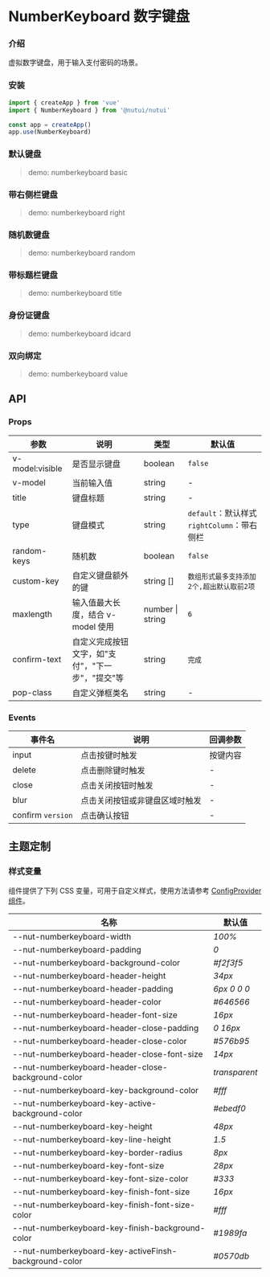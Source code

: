 # NumberKeyboard 数字键盘

### 介绍

虚拟数字键盘，用于输入支付密码的场景。

### 安装

```js
import { createApp } from 'vue'
import { NumberKeyboard } from '@nutui/nutui'

const app = createApp()
app.use(NumberKeyboard)
```

### 默认键盘

> demo: numberkeyboard basic

### 带右侧栏键盘

> demo: numberkeyboard right

### 随机数键盘

> demo: numberkeyboard random

### 带标题栏键盘

> demo: numberkeyboard title

### 身份证键盘

> demo: numberkeyboard idcard

### 双向绑定

> demo: numberkeyboard value

## API

### Props

| 参数 | 说明 | 类型 | 默认值 |
| --- | --- | --- | --- |
| v-model:visible | 是否显示键盘 | boolean | `false` |
| v-model | 当前输入值 | string | - |
| title | 键盘标题 | string | - |
| type | 键盘模式 | string | `default`：默认样式<br>`rightColumn`：带右侧栏 |
| random-keys | 随机数 | boolean | `false` |
| custom-key | 自定义键盘额外的键 | string [] | `数组形式最多支持添加2个,超出默认取前2项` |
| maxlength | 输入值最大长度，结合 v-model 使用 | number \| string | `6` |
| confirm-text | 自定义完成按钮文字，如"支付"，"下一步"，"提交"等 | string | `完成` |
| pop-class | 自定义弹框类名 | string | - |

### Events

| 事件名 | 说明 | 回调参数 |
| --- | --- | --- |
| input | 点击按键时触发 | 按键内容 |
| delete | 点击删除键时触发 | - |
| close | 点击关闭按钮时触发 | - |
| blur | 点击关闭按钮或非键盘区域时触发 | - |
| confirm `version` | 点击确认按钮 | - |

## 主题定制

### 样式变量

组件提供了下列 CSS 变量，可用于自定义样式，使用方法请参考 [ConfigProvider 组件](#/zh-CN/component/configprovider)。

| 名称 | 默认值 |
| --- | --- |
| --nut-numberkeyboard-width | _100%_ |
| --nut-numberkeyboard-padding | _0_ |
| --nut-numberkeyboard-background-color | _#f2f3f5_ |
| --nut-numberkeyboard-header-height | _34px_ |
| --nut-numberkeyboard-header-padding | _6px 0 0 0_ |
| --nut-numberkeyboard-header-color | _#646566_ |
| --nut-numberkeyboard-header-font-size | _16px_ |
| --nut-numberkeyboard-header-close-padding | _0 16px_ |
| --nut-numberkeyboard-header-close-color | _#576b95_ |
| --nut-numberkeyboard-header-close-font-size | _14px_ |
| --nut-numberkeyboard-header-close-background-color | _transparent_ |
| --nut-numberkeyboard-key-background-color | _#fff_ |
| --nut-numberkeyboard-key-active-background-color | _#ebedf0_ |
| --nut-numberkeyboard-key-height | _48px_ |
| --nut-numberkeyboard-key-line-height | _1.5_ |
| --nut-numberkeyboard-key-border-radius | _8px_ |
| --nut-numberkeyboard-key-font-size | _28px_ |
| --nut-numberkeyboard-key-font-size-color | _#333_ |
| --nut-numberkeyboard-key-finish-font-size | _16px_ |
| --nut-numberkeyboard-key-finish-font-size-color | _#fff_ |
| --nut-numberkeyboard-key-finish-background-color | _#1989fa_ |
| --nut-numberkeyboard-key-activeFinsh-background-color | _#0570db_ |
